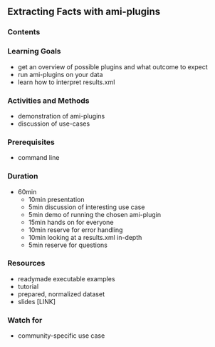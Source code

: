 ## Extracting Facts with ami-plugins

### Contents

### Learning Goals

* get an overview of possible plugins and what outcome to expect
* run ami-plugins on your data
* learn how to interpret results.xml

### Activities and Methods

* demonstration of ami-plugins
* discussion of use-cases

### Prerequisites

* command line

### Duration

* 60min
  * 10min presentation
  * 5min discussion of interesting use case
  * 5min demo of running the chosen ami-plugin
  * 15min hands on for everyone
  * 10min reserve for error handling
  * 10min looking at a results.xml in-depth
  * 5min reserve for questions

### Resources

* readymade executable examples
* tutorial
* prepared, normalized dataset
* slides [LINK]

### Watch for

* community-specific use case